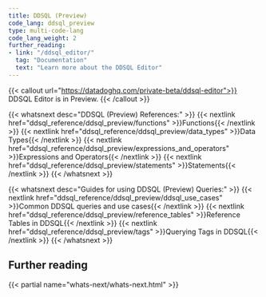 ```yaml
---
title: DDSQL (Preview)
code_lang: ddsql_preview
type: multi-code-lang
code_lang_weight: 2
further_reading:
- link: "/ddsql_editor/"
  tag: "Documentation"
  text: "Learn more about the DDSQL Editor"
---
```


{{< callout url="https://datadoghq.com/private-beta/ddsql-editor">}}
DDSQL Editor is in Preview.
{{< /callout >}}

{{< whatsnext desc="DDSQL (Preview) References:" >}}
    {{< nextlink href="ddsql_reference/ddsql_preview/functions" >}}Functions{{< /nextlink >}}
    {{< nextlink href="ddsql_reference/ddsql_preview/data_types" >}}Data Types{{< /nextlink >}}
    {{< nextlink href="ddsql_reference/ddsql_preview/expressions_and_operators" >}}Expressions and Operators{{< /nextlink >}}
    {{< nextlink href="ddsql_reference/ddsql_preview/statements" >}}Statements{{< /nextlink >}}
{{< /whatsnext >}}

{{< whatsnext desc="Guides for using DDSQL (Preview) Queries:" >}}
    {{< nextlink href="ddsql_reference/ddsql_preview/ddsql_use_cases" >}}Common DDSQL queries and use cases{{< /nextlink >}}
    {{< nextlink href="ddsql_reference/ddsql_preview/reference_tables" >}}Reference Tables in DDSQL{{< /nextlink >}}
    {{< nextlink href="ddsql_reference/ddsql_preview/tags" >}}Querying Tags in DDSQL{{< /nextlink >}}
{{< /whatsnext >}}

## Further reading

{{< partial name="whats-next/whats-next.html" >}}
